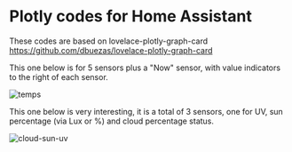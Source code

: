 # Plotly codes for Home Assistant 

These codes are based on lovelace-plotly-graph-card  https://github.com/dbuezas/lovelace-plotly-graph-card

This one below is for 5 sensors plus a "Now" sensor, with value indicators to the right of each sensor.

![temps](https://github.com/octaviz/plotly-codes-HA/assets/856579/ee84fabe-4d21-48f6-ab62-d521b650b6a0)

This one below is very interesting, it is a total of 3 sensors, one for UV, sun percentage (via Lux or %) and cloud percentage status.

![cloud-sun-uv](https://github.com/octaviz/plotly-codes-HA/assets/856579/e674a798-2a8a-45d2-abc6-51cf6d5418dd)
